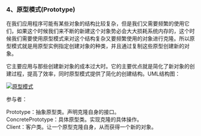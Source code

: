 ### 4、原型模式\(Prototype\)

在我们应用程序可能有某些对象的结构比较复杂，但是我们又需要频繁的使用它们，如果这个时候我们来不断的新建这个对象势必会大大损耗系统内存的，这个时候我们需要使用原型模式来对这个结构复杂又要频繁使用的对象进行克隆。所以原型模式就是用原型实例指定创建对象的种类，并且通过复制这些原型创建新的对象。

它主要应用与那些创建新对象的成本过大时。它的主要优点就是简化了新对象的创建过程，提高了效率，同时原型模式提供了简化的创建结构。UML结构图：

[![](http://images.cnitblog.com/blog/381060/201310/08191348-8b491c9385b74afdb614f75f1cced48d.png "原型模式")](http://images.cnitblog.com/blog/381060/201310/08191346-90bc8cd199e14f10add89470058b3a9e.png)

参与者：

Prototype：抽象原型类。声明克隆自身的接口。  
ConcretePrototype：具体原型类。实现克隆的具体操作。  
Client：客户类。让一个原型克隆自身，从而获得一个新的对象。

